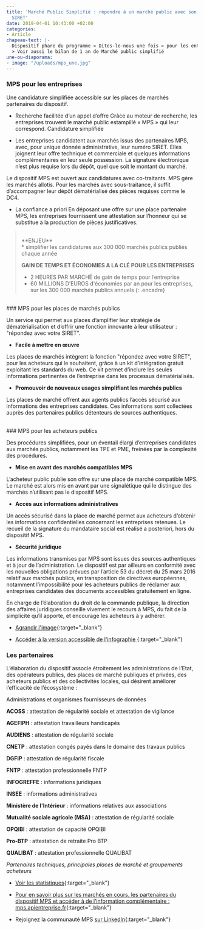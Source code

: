 ```yaml
---
title: 'Marché Public Simplifié : répondre à un marché public avec son seul numéro
  SIRET'
date: 2019-04-01 10:43:00 +02:00
categories:
- Article
chapeau-text: |-
  Dispositif phare du programme « Dites-le-nous une fois » pour les entreprises, le service Marché public simplifié (MPS) permet à une entreprise de répondre à un marché public avec son seul numéro SIRET. Il simplifie ainsi radicalement la réponse aux appels d'offres publics pour les entreprises de toutes tailles. Après une phase d'expérimentation, lancée en avril 2014 pour des appels d’offres inférieurs à certains montants, le dispositif est généralisé à partir du 1er novembre 2014 : il est ouvert à tout appel d’offres public, quel qu’en soit le montant, et propose un dispositif inédit de recueil de consentement dématérialisé des cotraitants dans le cadre de réponses groupées. [Dernière mise à jour le 01/08/2017]
  > Voir aussi le bilan de 1 an de Marché public simplifié
une-ou-diaporama:
- image: "/uploads/mps_une.jpg"
---
```


### MPS pour les entreprises

Une candidature simplifiée accessible sur les places de marchés partenaires du dispositif.

* Recherche facilitée d’un appel d’offre
Grâce au moteur de recherche, les entreprises trouvent le marché public estampillé « MPS » qui leur correspond.
Candidature simplifiée

* Les entreprises candidatent aux marchés issus des partenaires MPS, avec, pour unique donnée administrative, leur numéro SIRET. Elles joignent leur offre technique et commerciale et quelques informations complémentaires en leur seule possession. La signature électronique n’est plus requise lors du dépôt, quel que soit le montant du marché.

Le dispositif MPS est ouvert aux candidatures avec co-traitants. MPS gère les marchés allotis. Pour les marchés avec sous-traitance, il suffit d’accompagner leur dépôt dématérialisé des pièces requises comme le DC4.

* La confiance a priori
En déposant une offre sur une place partenaire MPS, les entreprises fournissent une attestation sur l’honneur qui se substitue à la production de pièces justificatives.

 

><br>
>**ENJEU**
><br>
>* simplifier les candidatures aux 300 000 marchés publics publiés chaque année
>
>**GAIN DE TEMPS ET ÉCONOMIES A LA CLÉ POUR LES ENTREPRISES**
><br>
>* 2 HEURES PAR MARCHÉ de gain de temps pour l’entreprise
>* 60 MILLIONS D’EUROS d'économies par an pour les entreprises, sur les 300 000 marchés publics annuels
{: .encadre}
<br>
### MPS pour les places de marchés publics

Un service qui permet aux places d’amplifier leur stratégie de dématérialisation et d’offrir une fonction innovante à leur utilisateur : "répondez avec votre SIRET".

* **Facile à mettre en œuvre**

Les places de marchés intègrent la fonction "répondez avec votre SIRET", pour les acheteurs qui le souhaitent, grâce à un kit d’intégration gratuit exploitant les standards du web. Ce kit permet d’inclure les seules informations pertinentes de l’entreprise dans les processus dématérialisés.

* **Promouvoir de nouveaux usages simplifiant les marchés publics**

Les places de marché offrent aux agents publics l’accès sécurisé aux informations des entreprises candidates. Ces informations sont collectées auprès des partenaires publics détenteurs de sources authentiques.

<br>
### MPS pour les acheteurs publics

Des procédures simplifiées, pour un éventail élargi d’entreprises candidates aux marchés publics, notamment les TPE et PME, freinées par la complexité des procédures.

* **Mise en avant des marchés compatibles MPS**

L’acheteur public publie son offre sur une place de marché compatible MPS. Le marché est alors mis en avant par une signalétique qui le distingue des marchés n’utilisant pas le dispositif MPS.

* **Accès aux informations administratives**

Un accès sécurisé dans la place de marché permet aux acheteurs d’obtenir les informations confidentielles concernant les entreprises retenues. Le recueil de la signature du mandataire social est réalisé a posteriori, hors du dispositif MPS.

* **Sécurité juridique**

Les informations transmises par MPS sont issues des sources authentiques et à jour de l’administration. Le dispositif est par ailleurs en conformité avec les nouvelles obligations prévues par l’article 53 du décret du 25 mars 2016 relatif aux marchés publics, en transposition de directives européennes, notamment l’impossibilité pour les acheteurs publics de réclamer aux entreprises candidates des documents accessibles gratuitement en ligne.

En charge de l’élaboration du droit de la commande publique, la direction des affaires juridiques conseille vivement le recours à MPS, du fait de la simplicité qu’il apporte, et encourage les acheteurs à y adhérer.

* [Agrandir l'image](https://www.modernisation.gouv.fr/sites/default/files/sgmap-1anmps-4.png){:target="_blank"}

* [Accéder à la version accessible de l'infographie
](https://www.modernisation.gouv.fr/node/107968){:target="_blank"}
 

### Les partenaires

L’élaboration du dispositif associe étroitement les administrations de l’Etat, des opérateurs publics, des places de marché publiques et privées, des acheteurs publics et des collectivités locales, qui désirent améliorer l’efficacité de l’écosystème :

Administrations et organismes fournisseurs de données

**ACOSS** : attestation de régularité sociale et attestation de vigilance

**AGEFIPH** : attestation travailleurs handicapés

**AUDIENS** : attestation de régularité sociale

**CNETP** : attestation congés payés dans le domaine des travaux publics

**DGFiP** : attestation de régularité fiscale

**FNTP** : attestation professionnelle FNTP

**INFOGREFFE** : informations juridiques

**INSEE** : informations administratives

**Ministère de l'Intérieur** : informations relatives aux associations

**Mutualité sociale agricole (MSA)** : attestation de régularité sociale

**OPQIBI** : attestation de capacité OPQIBI

**Pro-BTP** : attestation de retraite Pro BTP

**QUALIBAT** : attestation professionnelle QUALIBAT

*Partenaires techniques, principales places de marché et groupements acheteurs*

* [ Voir les statistiques](https://mps.apientreprise.fr/stats){:target="_blank"}


* [Pour en savoir plus sur les marchés en cours, les partenaires du dispositif MPS et accéder à de l’information complémentaire : mps.apientreprise.fr](https://mps.apientreprise.fr/){:target="_blank"}

* Rejoignez la communauté MPS [sur LinkedIn](https://www.linkedin.com/m/login/){:target="_blank"}
